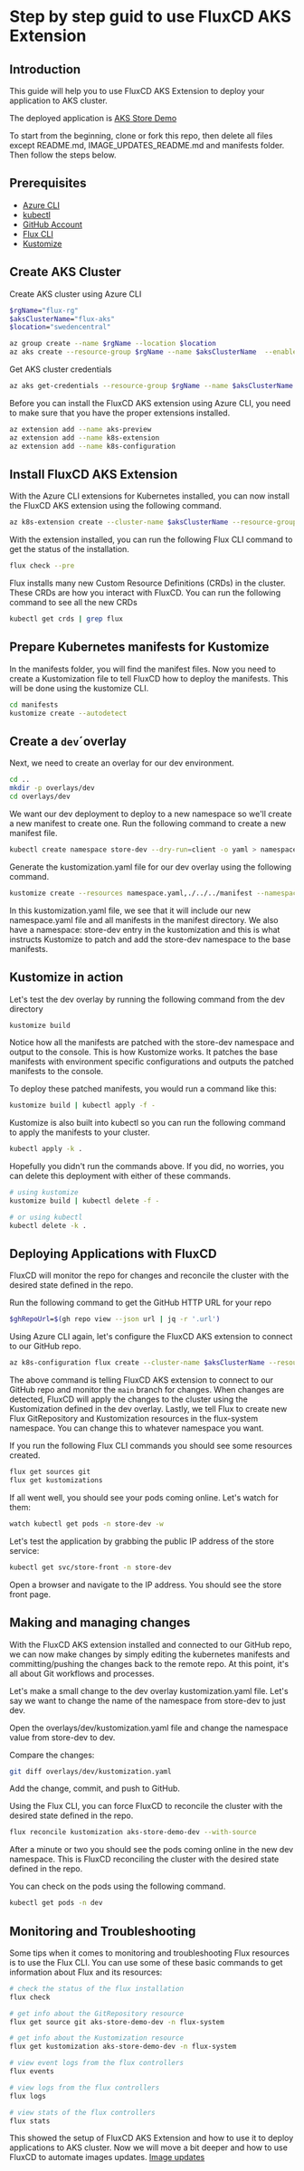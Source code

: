 # Step by step guid to use FluxCD AKS Extension

## Introduction

This guide will help you to use FluxCD AKS Extension to deploy your application to AKS cluster.

The deployed application is [AKS Store Demo](https://github.com/Azure-Samples/aks-store-demo)

To start from the beginning, clone or fork this repo, then delete all files except README.md, IMAGE_UPDATES_README.md and manifests folder. Then follow the steps below.

## Prerequisites

- [Azure CLI](https://docs.microsoft.com/en-us/cli/azure/install-azure-cli?view=azure-cli-latest)
- [kubectl](https://kubernetes.io/docs/tasks/tools/install-kubectl/)
- [GitHub Account](https://github.com/)
- [Flux CLI](https://fluxcd.io/docs/installation/#install-the-flux-cli)
- [Kustomize](https://kubectl.docs.kubernetes.io/installation/kustomize/)

## Create AKS Cluster

Create AKS cluster using Azure CLI

```bash
$rgName="flux-rg"
$aksClusterName="flux-aks"
$location="swedencentral"

az group create --name $rgName --location $location
az aks create --resource-group $rgName --name $aksClusterName  --enable-addons monitoring --enable-oidc-issuer --enable-workload-identity
```

Get AKS cluster credentials

```bash
az aks get-credentials --resource-group $rgName --name $aksClusterName
```

Before you can install the FluxCD AKS extension using Azure CLI, you need to make sure that you have the proper extensions installed.

```bash
az extension add --name aks-preview
az extension add --name k8s-extension
az extension add --name k8s-configuration
```

## Install FluxCD AKS Extension

With the Azure CLI extensions for Kubernetes installed, you can now install the FluxCD AKS extension using the following command.

```bash
az k8s-extension create --cluster-name $aksClusterName --resource-group $rgName --cluster-type managedClusters --extension-type microsoft.flux --name aks-store-demo
```

With the extension installed, you can run the following Flux CLI command to get the status of the installation.

```bash
flux check --pre
```

Flux installs many new Custom Resource Definitions (CRDs) in the cluster. These CRDs are how you interact with FluxCD. You can run the following command to see all the new CRDs

```bash
kubectl get crds | grep flux
```

## Prepare Kubernetes manifests for Kustomize

In the manifests folder, you will find the manifest files. Now you need to create a Kustomization file to tell FluxCD how to deploy the manifests.
This will be done using the kustomize CLI.

```bash
cd manifests
kustomize create --autodetect
```

## Create a `dev`´overlay

Next, we need to create an overlay for our dev environment.

```bash
cd ..
mkdir -p overlays/dev
cd overlays/dev
```

We want our dev deployment to deploy to a new namespace so we'll create a new manifest to create one. Run the following command to create a new manifest file.

```bash
kubectl create namespace store-dev --dry-run=client -o yaml > namespace.yaml
```

Generate the kustomization.yaml file for our dev overlay using the following command.

```bash
kustomize create --resources namespace.yaml,./../../manifest --namespace store-dev
```

In this kustomization.yaml file, we see that it will include our new namespace.yaml file and all manifests in the manifest directory. We also have a namespace: store-dev entry in the kustomization and this is what instructs Kustomize to patch and add the store-dev namespace to the base manifests.

## Kustomize in action

Let's test the dev overlay by running the following command from the dev directory

```bash
kustomize build
```

Notice how all the manifests are patched with the store-dev namespace and output to the console. This is how Kustomize works. It patches the base manifests with environment specific configurations and outputs the patched manifests to the console.

To deploy these patched manifests, you would run a command like this:

```bash
kustomize build | kubectl apply -f -
```

Kustomize is also built into kubectl so you can run the following command to apply the manifests to your cluster.

```bash
kubectl apply -k .
```

Hopefully you didn't run the commands above. If you did, no worries, you can delete this deployment with either of these commands.

```bash
# using kustomize
kustomize build | kubectl delete -f -

# or using kubectl
kubectl delete -k .
```

## Deploying Applications with FluxCD

FluxCD will monitor the repo for changes and reconcile the cluster with the desired state defined in the repo.

Run the following command to get the GitHub HTTP URL for your repo

```bash
$ghRepoUrl=$(gh repo view --json url | jq -r '.url')
```

Using Azure CLI again, let's configure the FluxCD AKS extension to connect to our GitHub repo.

```bash
az k8s-configuration flux create --cluster-name $aksClusterName --resource-group $rgName --cluster-type managedClusters --name aks-store-demo --url $ghRepoUrl --branch main --kustomization name=dev path=./overlays/dev --namespace flux-system
```

The above command is telling FluxCD AKS extension to connect to our GitHub repo and monitor the `main` branch for changes. When changes are detected, FluxCD will apply the changes to the cluster using the Kustomization defined in the dev overlay. Lastly, we tell Flux to create new Flux GitRepository and Kustomization resources in the flux-system namespace. You can change this to whatever namespace you want.

If you run the following Flux CLI commands you should see some resources created.

```bash
flux get sources git
flux get kustomizations
```

If all went well, you should see your pods coming online. Let's watch for them:

```bash
watch kubectl get pods -n store-dev -w
```

Let's test the application by grabbing the public IP address of the store service:

```bash
kubectl get svc/store-front -n store-dev
```

Open a browser and navigate to the IP address. You should see the store front page.

## Making and managing changes

With the FluxCD AKS extension installed and connected to our GitHub repo, we can now make changes by simply editing the kubernetes manifests and committing/pushing the changes back to the remote repo. At this point, it's all about Git workflows and processes.

Let's make a small change to the dev overlay kustomization.yaml file. Let's say we want to change the name of the namespace from store-dev to just dev.

Open the overlays/dev/kustomization.yaml file and change the namespace value from store-dev to dev.

Compare the changes:

```bash
git diff overlays/dev/kustomization.yaml
```

Add the change, commit, and push to GitHub.

Using the Flux CLI, you can force FluxCD to reconcile the cluster with the desired state defined in the repo.

```bash
flux reconcile kustomization aks-store-demo-dev --with-source
```

After a minute or two you should see the pods coming online in the new dev namespace. This is FluxCD reconciling the cluster with the desired state defined in the repo.

You can check on the pods using the following command.

```bash
kubectl get pods -n dev
```

## Monitoring and Troubleshooting

Some tips when it comes to monitoring and troubleshooting Flux resources is to use the Flux CLI. You can use some of these basic commands to get information about Flux and its resources:

```bash
# check the status of the flux installation
flux check

# get info about the GitRepository resource
flux get source git aks-store-demo-dev -n flux-system

# get info about the Kustomization resource
flux get kustomization aks-store-demo-dev -n flux-system

# view event logs from the flux controllers
flux events

# view logs from the flux controllers
flux logs

# view stats of the flux controllers
flux stats
```

This showed the setup of FluxCD AKS Extension and how to use it to deploy applications to AKS cluster. Now we will move a bit deeper and how to use FluxCD to automate images updates.
[Image updates](./IMAGE_UPDATES_README.md)